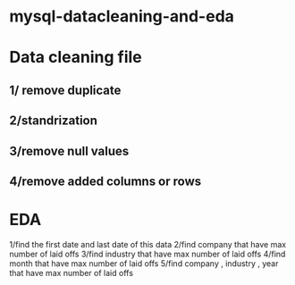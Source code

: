 # mysql-datacleaning-and-eda
# Data cleaning file 
1/ remove duplicate 
----
2/standrization 
----
3/remove null values 
-----
4/remove added columns or rows 
----
# EDA 
1/find the first date and last date of this data 
2/find company that have max number of laid offs 
3/find industry that have max number of laid offs 
4/find month that have max number of laid offs 
5/find company , industry , year that have max number of laid offs 
